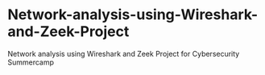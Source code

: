 # Network-analysis-using-Wireshark-and-Zeek-Project
Network analysis using Wireshark and Zeek Project for Cybersecurity Summercamp
